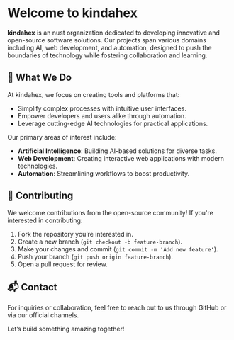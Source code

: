 # Welcome to kindahex

**kindahex** is an nust organization dedicated to developing innovative and open-source software solutions. Our projects span various domains including AI, web development, and automation, designed to push the boundaries of technology while fostering collaboration and learning.

## 📌 What We Do

At kindahex, we focus on creating tools and platforms that:
- Simplify complex processes with intuitive user interfaces.
- Empower developers and users alike through automation.
- Leverage cutting-edge AI technologies for practical applications.
  
Our primary areas of interest include:
- **Artificial Intelligence**: Building AI-based solutions for diverse tasks.
- **Web Development**: Creating interactive web applications with modern technologies.
- **Automation**: Streamlining workflows to boost productivity.


## 🌱 Contributing

We welcome contributions from the open-source community! If you're interested in contributing:
1. Fork the repository you’re interested in.
2. Create a new branch (`git checkout -b feature-branch`).
3. Make your changes and commit (`git commit -m 'Add new feature'`).
4. Push your branch (`git push origin feature-branch`).
5. Open a pull request for review.

## 📬 Contact

For inquiries or collaboration, feel free to reach out to us through GitHub or via our official channels.

Let’s build something amazing together!

